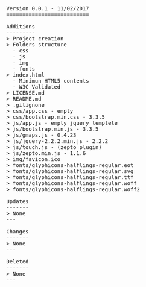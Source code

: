 <pre>

Version 0.0.1 - 11/02/2017
==========================

Additions
---------
> Project creation
> Folders structure
  - css
  - js
  - img
  - fonts
> index.html
  - Minimun HTML5 contents
  - W3C Validated
> LICENSE.md
> README.md
> .gitignone
> css/app.css - empty
> css/bootstrap.min.css - 3.3.5
> js/app.js - empty jquery templete
> js/bootstrap.min.js - 3.3.5
> js/gmaps.js - 0.4.23
> js/jquery-2.2.2.min.js - 2.2.2
> js/touch.js - (zepto plugin)
> js/zepto.min.js - 1.1.6
> img/favicon.ico
> fonts/glyphicons-halflings-regular.eot
> fonts/glyphicons-halflings-regular.svg
> fonts/glyphicons-halflings-regular.ttf
> fonts/glyphicons-halflings-regular.woff
> fonts/glyphicons-halflings-regular.woff2

Updates
-------
> None
---

Changes
-------
> None
---

Deleted
-------
> None
---

</pre>